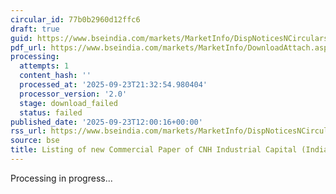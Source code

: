 ```yaml
---
circular_id: 77b0b2960d12ffc6
draft: true
guid: https://www.bseindia.com/markets/MarketInfo/DispNoticesNCirculars.aspx?Noticeid={524A6885-F333-41FC-BE5C-11EB73E71EC6}&noticeno=20250923-36&dt=09/23/2025&icount=36&totcount=84&flag=0
pdf_url: https://www.bseindia.com/markets/MarketInfo/DownloadAttach.aspx?id=20250923-36&attachedId=
processing:
  attempts: 1
  content_hash: ''
  processed_at: '2025-09-23T21:32:54.980404'
  processor_version: '2.0'
  stage: download_failed
  status: failed
published_date: '2025-09-23T12:00:16+00:00'
rss_url: https://www.bseindia.com/markets/MarketInfo/DispNoticesNCirculars.aspx?Noticeid={524A6885-F333-41FC-BE5C-11EB73E71EC6}&noticeno=20250923-36&dt=09/23/2025&icount=36&totcount=84&flag=0
source: bse
title: Listing of new Commercial Paper of CNH Industrial Capital (India) Private Limited
---
```


Processing in progress...
